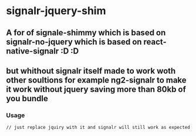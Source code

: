 # signalr-jquery-shim
## A for of signale-shimmy which is based on signalr-no-jquery which is based on react-native-signalr :D :D
## but whithout signalr itself made to work woth other soultions for example ng2-signalr to make it work without jquery saving more than 80kb of you bundle

### Usage

```
// just replace jquiry with it and signalr will still work as expected
```

